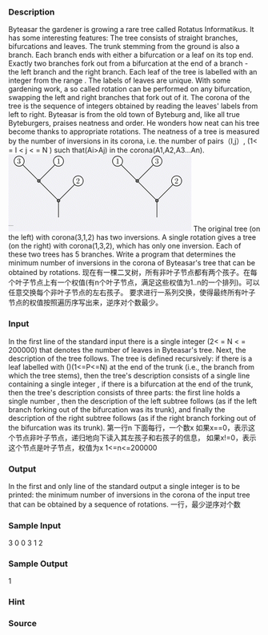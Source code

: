 
### Description
Byteasar the gardener is growing a rare tree called Rotatus Informatikus. It has some interesting features: The tree consists of straight branches, bifurcations and leaves. The trunk stemming from the ground is also a branch. Each branch ends with either a bifurcation or a leaf on its top end. Exactly two branches fork out from a bifurcation at the end of a branch - the left branch and the right branch. Each leaf of the tree is labelled with an integer from the range . The labels of leaves are unique. With some gardening work, a so called rotation can be performed on any bifurcation, swapping the left and right branches that fork out of it. The corona of the tree is the sequence of integers obtained by reading the leaves' labels from left to right. Byteasar is from the old town of Byteburg and, like all true Byteburgers, praises neatness and order. He wonders how neat can his tree become thanks to appropriate rotations. The neatness of a tree is measured by the number of inversions in its corona, i.e. the number of pairs（I,j）, (1< = I < j < = N ) such that(Ai>Aj) in the corona(A1,A2,A3…An). ![](/JudgeOnline/images/2212.jpg) The original tree (on the left) with corona(3,1,2) has two inversions. A single rotation gives a tree (on the right) with corona(1,3,2), which has only one inversion. Each of these two trees has 5 branches. Write a program that determines the minimum number of inversions in the corona of Byteasar's tree that can be obtained by rotations.
现在有一棵二叉树，所有非叶子节点都有两个孩子。在每个叶子节点上有一个权值(有n个叶子节点，满足这些权值为1..n的一个排列)。可以任意交换每个非叶子节点的左右孩子。
要求进行一系列交换，使得最终所有叶子节点的权值按照遍历序写出来，逆序对个数最少。

### Input
In the first line of the standard input there is a single integer (2< = N < = 200000) that denotes the number of leaves in Byteasar's tree. Next, the description of the tree follows. The tree is defined recursively: if there is a leaf labelled with ()(1<=P<=N) at the end of the trunk (i.e., the branch from which the tree stems), then the tree's description consists of a single line containing a single integer , if there is a bifurcation at the end of the trunk, then the tree's description consists of three parts: the first line holds a single number , then the description of the left subtree follows (as if the left branch forking out of the bifurcation was its trunk), and finally the description of the right subtree follows (as if the right branch forking out of the bifurcation was its trunk).
第一行n
下面每行，一个数x
如果x==0，表示这个节点非叶子节点，递归地向下读入其左孩子和右孩子的信息，
如果x!=0，表示这个节点是叶子节点，权值为x
1<=n<=200000

### Output
In the first and only line of the standard output a single integer is to be printed: the minimum number of inversions in the corona of the input tree that can be obtained by a sequence of rotations.
一行，最少逆序对个数

### Sample Input
3
0
0
3
1
2

### Sample Output
1
### Hint

### Source
